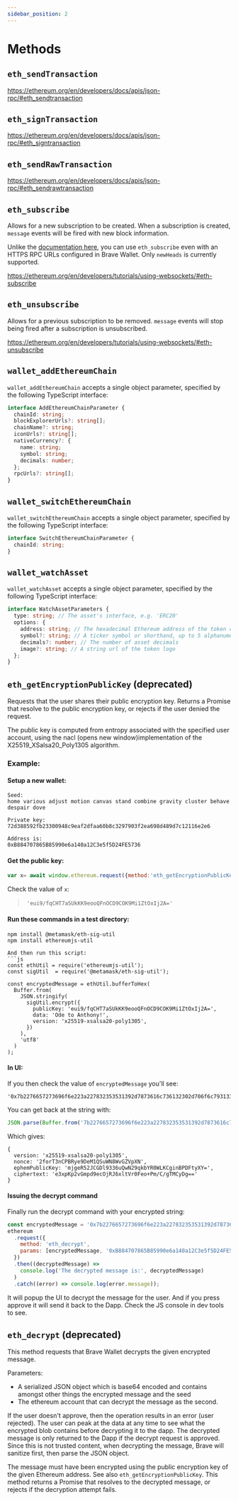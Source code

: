```yaml
---
sidebar_position: 2
---
```


# Methods

## `eth_sendTransaction`
https://ethereum.org/en/developers/docs/apis/json-rpc/#eth_sendtransaction

## `eth_signTransaction`
https://ethereum.org/en/developers/docs/apis/json-rpc/#eth_signtransaction

## `eth_sendRawTransaction`
https://ethereum.org/en/developers/docs/apis/json-rpc/#eth_sendrawtransaction

## `eth_subscribe`

Allows for a new subscription to be created. When a subscription is created, `message` events will be fired with new block information.

Unlike the [documentation here](https://ethereum.org/en/developers/tutorials/using-websockets/#eth-subscribe), you can use `eth_subscribe` even with an HTTPS RPC URLs configured in Brave Wallet.
Only `newHeads` is currently supported.

https://ethereum.org/en/developers/tutorials/using-websockets/#eth-subscribe


## `eth_unsubscribe`

Allows for a previous subscription to be removed.
`message` events will stop being fired after a subscription is unsubscribed.

https://ethereum.org/en/developers/tutorials/using-websockets/#eth-unsubscribe

## `wallet_addEthereumChain`

`wallet_addEthereumChain` accepts a single object parameter, specified by the following TypeScript interface:

```ts
interface AddEthereumChainParameter {
  chainId: string;
  blockExplorerUrls?: string[];
  chainName?: string;
  iconUrls?: string[];
  nativeCurrency?: {
    name: string;
    symbol: string;
    decimals: number;
  };
  rpcUrls?: string[];
}
```

## `wallet_switchEthereumChain`

`wallet_switchEthereumChain` accepts a single object parameter, specified by the following TypeScript interface:

```ts
interface SwitchEthereumChainParameter {
  chainId: string;
}
```


## `wallet_watchAsset`

`wallet_watchAsset` accepts a single object parameter, specified by the following TypeScript interface:

```ts
interface WatchAssetParameters {
  type: string; // The asset's interface, e.g. 'ERC20'
  options: {
    address: string; // The hexadecimal Ethereum address of the token contract
    symbol?: string; // A ticker symbol or shorthand, up to 5 alphanumerical characters
    decimals?: number; // The number of asset decimals
    image?: string; // A string url of the token logo
  };
}
```

## `eth_getEncryptionPublicKey` (deprecated)

Requests that the user shares their public encryption key. Returns a Promise that resolve to the public encryption key, or rejects if the user denied the request.

The public key is computed from entropy associated with the specified user account, using the nacl (opens new window)implementation of the X25519_XSalsa20_Poly1305 algorithm.


### Example:

#### Setup a new wallet:

```
Seed:
home various adjust motion canvas stand combine gravity cluster behave despair dove

Private key:
72d388592fb23300948c9eaf2dfaa60b8c3297903f2ea698d489d7c12116e2e6

Address is: 
0xB884707865B85990e6a140a12C3e5f5D24FE5736
```


#### Get the public key:

```js
var x= await window.ethereum.request({method:'eth_getEncryptionPublicKey', params:['0xB884707865B85990e6a140a12C3e5f5D24FE5736']})
```

Check the value of `x`:
>  `'eui9/fqCHT7aSUkKK9eooQFnOCD9COK9Mi1ZtOxIj2A='`


#### Run these commands in a test directory: 

```
npm install @metamask/eth-sig-util
npm install ethereumjs-util

And then run this script: 
```js
const ethUtil = require('ethereumjs-util');
const sigUtil  = require('@metamask/eth-sig-util');

const encryptedMessage = ethUtil.bufferToHex(
  Buffer.from(
    JSON.stringify(
      sigUtil.encrypt({
        publicKey: 'eui9/fqCHT7aSUkKK9eooQFnOCD9COK9Mi1ZtOxIj2A=',
        data: 'Ode to Anthony!',
        version: 'x25519-xsalsa20-poly1305',
      })
    ),
    'utf8'
  )
);
```

#### In UI:

If you then check the value of `encryptedMessage` you'll see:

```
'0x7b2276657273696f6e223a227832353531392d7873616c736132302d706f6c7931333035222c226e6f6e6365223a2232666f7254336e4350425279653944654d31515375574e385776475a5670584e222c22657068656d5075626c69634b6579223a226d6a67655235324a4347446c393333367551774e3239716b62595230574c4b4367696e42504446747958593d222c2263697068657274657874223a22653378704b703276476d70643965634f6a524a36786c7456723046656f2b506d2f432f67544d437944673d3d227d'
```

You can get back at the string with:

```js
JSON.parse(Buffer.from('7b2276657273696f6e223a227832353531392d7873616c736132302d706f6c7931333035222c226e6f6e6365223a2232666f7254336e4350425279653944654d31515375574e385776475a5670584e222c22657068656d5075626c69634b6579223a226d6a67655235324a4347446c393333367551774e3239716b62595230574c4b4367696e42504446747958593d222c2263697068657274657874223a22653378704b703276476d70643965634f6a524a36786c7456723046656f2b506d2f432f67544d437944673d3d227d', 'hex'))
```
Which gives:
```
{
  version: 'x25519-xsalsa20-poly1305',
  nonce: '2forT3nCPBRye9DeM1QSuWN8WvGZVpXN',
  ephemPublicKey: 'mjgeR52JCGDl9336uQwN29qkbYR0WLKCginBPDFtyXY=',
  ciphertext: 'e3xpKp2vGmpd9ecOjRJ6xltVr0Feo+Pm/C/gTMCyDg=='
}
```

#### Issuing the decrypt command

Finally run the decrypt command with your encrypted string:

```js
const encryptedMessage = '0x7b2276657273696f6e223a227832353531392d7873616c736132302d706f6c7931333035222c226e6f6e6365223a2232666f7254336e4350425279653944654d31515375574e385776475a5670584e222c22657068656d5075626c69634b6579223a226d6a67655235324a4347446c393333367551774e3239716b62595230574c4b4367696e42504446747958593d222c2263697068657274657874223a22653378704b703276476d70643965634f6a524a36786c7456723046656f2b506d2f432f67544d437944673d3d227d'
ethereum
  .request({
    method: 'eth_decrypt',
    params: [encryptedMessage, '0xB884707865B85990e6a140a12C3e5f5D24FE5736']
  })
  .then((decryptedMessage) =>
    console.log('The decrypted message is:', decryptedMessage)
  )
  .catch((error) => console.log(error.message));
```

It will popup the UI to decrypt the message for the user. And if you press approve it will send it back to the Dapp. Check the JS console in dev tools to see.

## `eth_decrypt` (deprecated)

This method requests that Brave Wallet decrypts the given encrypted message.

Parameters:
- A serialized JSON object which is base64 encoded and contains amongst other things the encrypted message and the seed
- The ethereum account that can decrypt the message as the second.


If the user doesn't approve, then the operation results in an error (user rejected).
The user can peak at the data at any time to see what the encrypted blob contains before decrypting it to the dapp.
The decrypted message is only returned to the Dapp if the decrypt request is approved.
Since this is not trusted content, when decrypting the message, Brave will sanitize first, then parse the JSON object. 

The message must have been encrypted using the public encryption key of the given Ethereum address.  See also `eth_getEncryptionPublicKey`.
This method returns a Promise that resolves to the decrypted message, or rejects if the decryption attempt fails.
